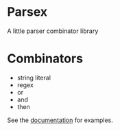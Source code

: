 Parsex
======

A little parser combinator library

# Combinators

- string literal
- regex
- or
- and
- then

See the [documentation](https://ckampfe.github.io/parsex/api-reference.html) for examples.
